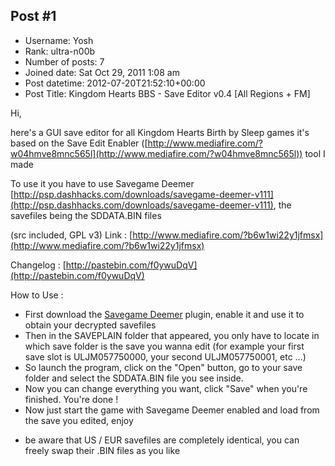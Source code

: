 ## Post #1
- Username: Yosh
- Rank: ultra-n00b
- Number of posts: 7
- Joined date: Sat Oct 29, 2011 1:08 am
- Post datetime: 2012-07-20T21:52:10+00:00
- Post Title: Kingdom Hearts BBS - Save Editor v0.4 [All Regions + FM]

Hi,

here's a GUI save editor for all Kingdom Hearts Birth by Sleep games
it's based on the Save Edit Enabler ([http://www.mediafire.com/?w04hmve8mnc565l](http://www.mediafire.com/?w04hmve8mnc565l)) tool I made



To use it you have to use Savegame Deemer [http://psp.dashhacks.com/downloads/savegame-deemer-v111](http://psp.dashhacks.com/downloads/savegame-deemer-v111), the savefiles being the SDDATA.BIN files

(src included, GPL v3)
Link :  [http://www.mediafire.com/?b6w1wi22y1jfmsx](http://www.mediafire.com/?b6w1wi22y1jfmsx)

Changelog :  [http://pastebin.com/f0ywuDqV](http://pastebin.com/f0ywuDqV)

How to Use : 
- First download the [Savegame Deemer](http://psp.dashhacks.com/downloads/savegame-deemer-v111) plugin, enable it and use it to obtain your decrypted savefiles
- Then in the SAVEPLAIN folder that appeared, you only have to locate in which save folder is the save you wanna edit (for example your first save slot is ULJM057750000, your second ULJM057750001, etc ...)
- So launch the program, click on the "Open" button, go to your save folder and select the SDDATA.BIN file you see inside.
- Now you can change everything you want, click "Save" when you're finished. You're done !
- Now just start the game with Savegame Deemer enabled and load from the save you edited, enjoy 

+ be aware that US / EUR savefiles are completely identical, you can freely swap their .BIN files as you like
